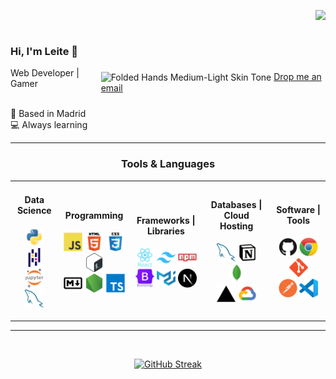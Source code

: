 <div align="right">
 
![](https://komarev.com/ghpvc/?username=wachidev&color=blue&abbreviated=true)

</div>

<div style="display: flex; justify-content: space-between; align-items: center;">
  <div>
  
  ### Hi, I'm Leite 👋  
  Web Developer | Gamer
  
  <br>
  📍 Based in Madrid
  <br/>
  💻 Always learning
  </div>
  
   <img align="center" src="https://raw.githubusercontent.com/Tarikul-Islam-Anik/Animated-Fluent-Emojis/master/Emojis/Hand%20gestures/Folded%20Hands%20Medium-Light%20Skin%20Tone.png" alt="Folded Hands Medium-Light Skin Tone" width="25" height="25"/> <a href="mailto:wachi.dev@gmail.com">Drop me an email</a>
  </div>
</div>

---

<!-- Leite's Languages and Libraries -->
<div align="center">
  <h3 align="center">Tools & Languages</h3>
  <table align="center">
    <tr>
     <td align="center">
        <h4>Data Science</h4>
        <p>
          <img alt="PYTHON" width="30px" src="https://github.com/devicons/devicon/blob/master/icons/python/python-original.svg">
          <img alt="PANDAS" width="30px" src="https://github.com/devicons/devicon/blob/master/icons/pandas/pandas-original.svg">
          <br/>
          <img alt="JUPYTER" width="30px" src="https://github.com/devicons/devicon/blob/master/icons/jupyter/jupyter-original-wordmark.svg">
          <img alt="SQL" width="30px" src="https://github.com/devicons/devicon/blob/master/icons/mysql/mysql-original.svg">
        </p>
      </td>
      <td align="center">
        <h4>Programming</h4>
        <p>
          <img alt="JAVASCRIPT" width="30px" src="https://github.com/devicons/devicon/blob/master/icons/javascript/javascript-original.svg">
          <img alt="HTML" width="30px" src="https://github.com/devicons/devicon/blob/master/icons/html5/html5-original-wordmark.svg">
          <img alt="CSS" width="30px" src="https://github.com/devicons/devicon/blob/master/icons/css3/css3-original-wordmark.svg">
          <img alt="BASH" width="30px" src="https://github.com/devicons/devicon/blob/master/icons/bash/bash-original.svg">
          <br/>
          <img alt="MARKDOWN" width="30px" src="https://github.com/devicons/devicon/blob/master/icons/markdown/markdown-original.svg">
          <img alt="NODEJS" width="30px" src="https://github.com/devicons/devicon/blob/master/icons/nodejs/nodejs-original.svg">
          <img alt="TYPESCRIPT" width="30px" src="https://github.com/devicons/devicon/blob/master/icons/typescript/typescript-original.svg">
        </p>
      </td>
      <td align="center">
        <h4>Frameworks | Libraries</h4>
        <p>
          <img alt="REACT" width="30px" src="https://github.com/devicons/devicon/blob/master/icons/react/react-original-wordmark.svg">
          <img alt="TAILWINDCSS" width="30px" src="https://github.com/devicons/devicon/blob/master/icons/tailwindcss/tailwindcss-original.svg">
          <img alt="NPM" width="30px" src="https://github.com/devicons/devicon/blob/master/icons/npm/npm-original-wordmark.svg">
          <br/>
          <img alt="BOOTSTRAP" width="30px" src="https://github.com/devicons/devicon/blob/master/icons/bootstrap/bootstrap-original-wordmark.svg">
          <img alt="MATERIAL-UI" width="30px" src="https://github.com/devicons/devicon/blob/master/icons/materialui/materialui-original.svg">
          <img alt="NEXTJS" width="30px" src="https://github.com/devicons/devicon/blob/master/icons/nextjs/nextjs-original.svg">
        </p>
      </td>
      <td align="center">
        <h4>Databases | Cloud Hosting</h4>
        <p>
          <img alt="SQL" width="30px" src="https://github.com/devicons/devicon/blob/master/icons/mysql/mysql-original.svg">
          <img alt="NOTION" width="30px" src="https://github.com/devicons/devicon/blob/master/icons/notion/notion-original.svg">
          <img alt="MONGODB" width="30px" src="https://github.com/devicons/devicon/blob/master/icons/mongodb/mongodb-original.svg">
          <br/>
          <img alt="VERCEL" width="30px" src="https://github.com/devicons/devicon/blob/master/icons/vercel/vercel-original.svg">
          <img alt="GOOGLE-CLOUD" width="30px" src="https://github.com/devicons/devicon/blob/master/icons/googlecloud/googlecloud-original.svg">
        </p>
      </td>
      <td align="center">
        <h4>Software | Tools</h4>
        <p>
          <img alt="GITHUB" width="30px" src="https://github.com/devicons/devicon/blob/master/icons/github/github-original.svg">
          <img alt="CHROME" width="30px" src="https://github.com/devicons/devicon/blob/master/icons/chrome/chrome-original.svg">
          <img alt="GIT" width="30px" src="https://github.com/devicons/devicon/blob/master/icons/git/git-original.svg">
          <br/>
          <img alt="POSTMAN" width="30px" src="https://github.com/devicons/devicon/blob/master/icons/postman/postman-original.svg">
          <img alt="VISUAL-STUDIO-CODE" width="30px" src="https://github.com/devicons/devicon/blob/master/icons/vscode/vscode-original.svg">
        </p>
      </td>
    </tr>
  </table>
 
***

</br>

<!-- Leite's Stats GitHub 
<div align="left">
   <a href="https://github.com/anuraghazra/github-readme-stats">
     <img width="380" height="200" align="right" alt="Wachidev's Github Stats" src="https://github-readme-stats-lake-rho-91.vercel.app/api?username=wachidev&show_icons=true&include_all_commits=true&count_private=true&theme=transparent&hide_border=true" />
     <img width="250" align="left" alt="Wachidev's Top Languages" src="https://github-readme-stats.vercel.app/api/top-langs/?username=wachidev&langs_count=8&layout=compact&theme=transparent&hide_border=true" />
     </a> -->

  <!-- Wachidev's Streak Stats -->
<a align="right" href="https://git.io/streak-stats"><img src="https://streak-stats.demolab.com?user=wachidev&theme=transparent&hide_border=true&border_radius=5.1&card_width=320&card_height=90" alt="GitHub Streak" /></a>

</div>
